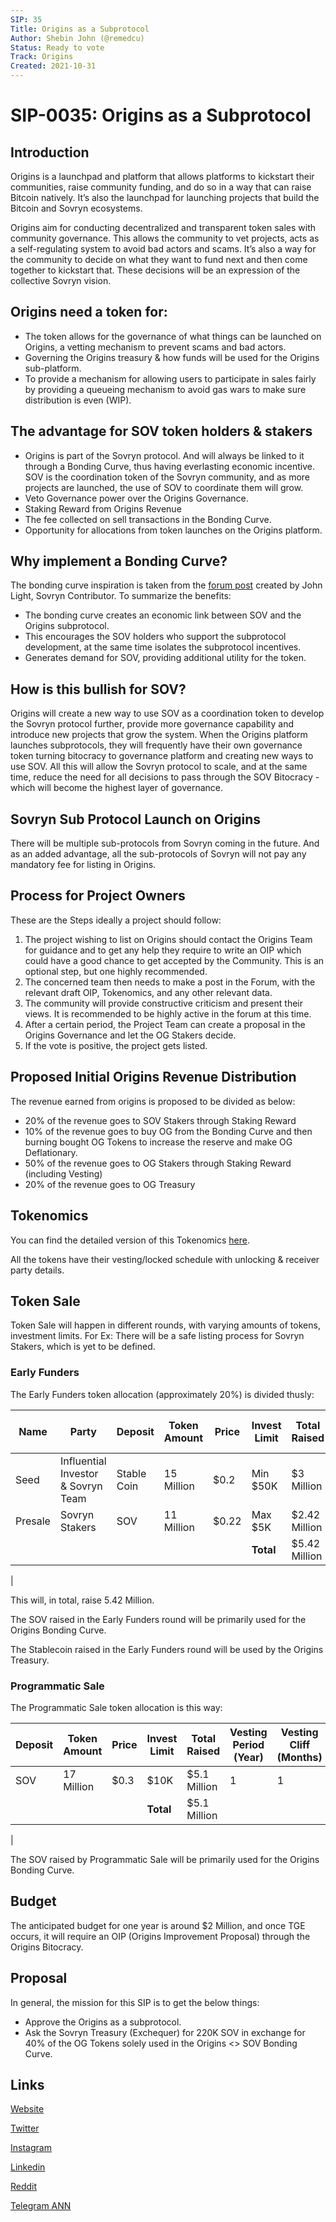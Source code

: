 ```yaml
---
SIP: 35
Title: Origins as a Subprotocol
Author: Shebin John (@remedcu)
Status: Ready to vote
Track: Origins
Created: 2021-10-31
---
```


# SIP-0035: Origins as a Subprotocol

## Introduction

Origins is a launchpad and platform that allows platforms to kickstart their communities, raise community funding, and do so in a way that can raise Bitcoin natively. It’s also the launchpad for launching projects that build the Bitcoin and Sovryn ecosystems.

Origins aim for conducting decentralized and transparent token sales with community governance. This allows the community to vet projects, acts as a self-regulating system to avoid bad actors and scams. It’s also a way for the community to decide on what they want to fund next and then come together to kickstart that. These decisions will be an expression of the collective Sovryn vision.

## Origins need a token for:

- The token allows for the governance of what things can be launched on Origins, a vetting mechanism to prevent scams and bad actors.
- Governing the Origins treasury & how funds will be used for the Origins sub-platform.
- To provide a mechanism for allowing users to participate in sales fairly by providing a queueing mechanism to avoid gas wars to make sure distribution is even (WIP).

## The advantage for SOV token holders &amp; stakers

- Origins is part of the Sovryn protocol. And will always be linked to it through a Bonding Curve, thus having everlasting economic incentive. SOV is the coordination token of the Sovryn community, and as more projects are launched, the use of SOV to coordinate them will grow. 
- Veto Governance power over the Origins Governance.
- Staking Reward from Origins Revenue
- The fee collected on sell transactions in the Bonding Curve. 
- Opportunity for allocations from token launches on the Origins platform.

## Why implement a Bonding Curve?

The bonding curve inspiration is taken from the [forum post](https://forum.sovryn.app/t/new-utility-for-sov-minting-subprotocol-tokens/1611) created by John Light, Sovryn Contributor. To summarize the benefits:

- The bonding curve creates an economic link between SOV and the Origins subprotocol.
- This encourages the SOV holders who support the subprotocol development, at the same time isolates the subprotocol incentives.
- Generates demand for SOV, providing additional utility for the token.

## How is this bullish for SOV?

Origins will create a new way to use SOV as a coordination token to develop the Sovryn protocol further, provide more governance capability and introduce new projects that grow the system. When the Origins platform launches subprotocols, they will frequently have their own governance token turning bitocracy to governance platform and creating new ways to use SOV. All this will allow the Sovryn protocol to scale, and at the same time, reduce the need for all decisions to pass through the SOV Bitocracy - which will become the highest layer of governance.

## Sovryn Sub Protocol Launch on Origins

There will be multiple sub-protocols from Sovryn coming in the future. And as an added advantage, all the sub-protocols of Sovryn will not pay any mandatory fee for listing in Origins.

## Process for Project Owners

These are the Steps ideally a project should follow:

1. The project wishing to list on Origins should contact the Origins Team for guidance and to get any help they require to write an OIP which could have a good chance to get accepted by the Community. This is an optional step, but one highly recommended.
2. The concerned team then needs to make a post in the Forum, with the relevant draft OIP, Tokenomics, and any other relevant data.
3. The community will provide constructive criticism and present their views. It is recommended to be highly active in the forum at this time.
4. After a certain period, the Project Team can create a proposal in the Origins Governance and let the OG Stakers decide.
5. If the vote is positive, the project gets listed.

## Proposed Initial Origins Revenue Distribution

The revenue earned from origins is proposed to be divided as below:

- 20% of the revenue goes to SOV Stakers through Staking Reward
- 10% of the revenue goes to buy OG from the Bonding Curve and then burning bought OG Tokens to increase the reserve and make OG Deflationary.
- 50% of the revenue goes to OG Stakers through Staking Reward (including Vesting)
- 20% of the revenue goes to OG Treasury

## Tokenomics

You can find the detailed version of this Tokenomics [here](https://docs.google.com/spreadsheets/d/1N3XcUFnAWSCPzUIeImZREAifrn30Vo2xN3XHu70ToxY/).

All the tokens have their vesting/locked schedule with unlocking & receiver party details.

## Token Sale

Token Sale will happen in different rounds, with varying amounts of tokens, investment limits. For Ex: There will be a safe listing process for Sovryn Stakers, which is yet to be defined.

### Early Funders

The Early Funders token allocation (approximately 20%) is divided thusly:

| Name | Party | Deposit | Token Amount | Price | Invest Limit | Total Raised | Vesting Period (Years) | Vesting Cliff (Months) |
| --- | --- | --- | --- | --- | --- | --- | --- | --- |
| Seed | Influential Investor &amp; Sovryn Team | Stable Coin | 15 Million | $0.2 | Min $50K | $3 Million | 2 | 4 |
| Presale | Sovryn Stakers | SOV | 11 Million | $0.22 | Max $5K | $2.42 Million | 1.5 | 2 |
|||||| **Total** | $5.42 Million |
|

This will, in total, raise 5.42 Million.

The SOV raised in the Early Funders round will be primarily used for the  Origins Bonding Curve.

The Stablecoin raised in the Early Funders round will be used by the  Origins Treasury.

### Programmatic Sale

The Programmatic Sale token allocation is this way:

| Deposit | Token Amount | Price | Invest Limit | Total Raised | Vesting Period (Year) | Vesting Cliff (Months) |
| --- | --- | --- | --- | --- | --- | --- |
| SOV | 17 Million | $0.3 | $10K | $5.1 Million | 1 | 1 |
|||| **Total** | $5.1 Million |
|

The SOV raised by Programmatic Sale will be primarily used for the  Origins Bonding Curve.

## Budget

The anticipated budget for one year is around $2 Million, and once TGE occurs, it will require an OIP (Origins Improvement Proposal) through the Origins Bitocracy.

## Proposal

In general, the mission for this SIP is to get the below things:

- Approve the Origins as a subprotocol.
- Ask the Sovryn Treasury (Exchequer) for 220K SOV in exchange for 40% of the OG Tokens solely used in the Origins <> SOV Bonding Curve.

## Links

[Website](https://origins.xyz/)

[Twitter](https://twitter.com/OriginsXYZ)

[Instagram](https://www.instagram.com/originsxyz/)

[Linkedin](https://www.linkedin.com/company/originsxyz/)

[Reddit](https://www.reddit.com/r/OriginsXYZ/)

[Telegram ANN](https://t.me/OriginsANN)
